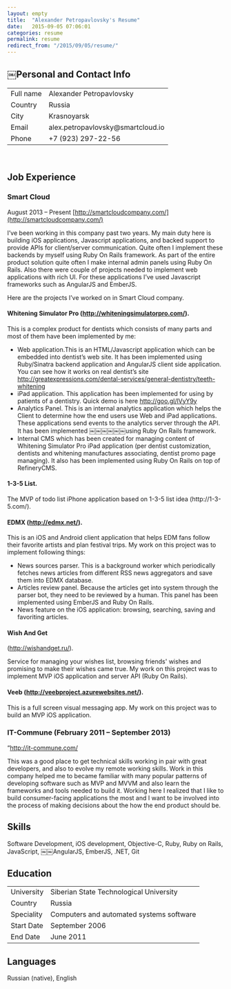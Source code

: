 ```yaml
---
layout: empty
title:  "Alexander Petropavlovsky's Resume"
date:   2015-09-05 07:06:01
categories: resume
permalink: resume
redirect_from: "/2015/09/05/resume/"
---
```


## ￼Personal and Contact Info

<table>
    <tr>
        <td>Full name</td>
        <td>Alexander Petropavlovsky</td>
    </tr>
    <tr>
        <td>Country</td>
        <td>Russia</td>
    </tr>
    <tr>
        <td>City</td>
        <td>Krasnoyarsk</td>
    </tr>
    <tr>
        <td>Email</td>
        <td>alex.petropavlovsky@smartcloud.io</td>
    </tr>
    <tr>
        <td>Phone</td>
        <td>+7 (923) 297-22-56</td>
    </tr>
</table>
<br>

## Job Experience



### Smart Cloud 

August 2013 – Present
[http://smartcloudcompany.com/](http://smartcloudcompany.com/)

I’ve been working in this company past two years. My main duty here is building iOS applications, Javascript applications, and backed support to provide APIs for client/server communication. Quite often I implement these backends by myself using Ruby On Rails framework. As part of the entire product solution quite often I make internal admin panels using Ruby On Rails. Also there were couple of projects needed to implement web applications with rich UI. For these applications I’ve used Javascript frameworks such as AngularJS and EmberJS. 

Here are the projects I’ve worked on in Smart Cloud company.

#### Whitening Simulator Pro (http://whiteningsimulatorpro.com/). 

This is a complex product for dentists which consists of many parts and most of them have been implemented by me:

- Web application.This is an HTML/Javascript application which can be embedded into dentist’s web site. It has been implemented using Ruby/Sinatra backend application and AngularJS client side application. You can see how it works on real dentist’s site http://greatexpressions.com/dental-services/general-dentistry/teeth-whitening
- iPad application. This application has been implemented for using by patients of a dentistry. Quick demo is here http://goo.gl/lVyY9y
- Analytics Panel. This is an internal analytics application which helps the Client to determine how the end users use Web and iPad applications. These applications send events to the analytics server through the API. It has been implemented ￼￼￼￼￼￼using Ruby On Rails framework.
- Internal CMS which has been created for managing content of Whitening Simulator Pro iPad application (per dentist customization, dentists and whitening manufactures associating, dentist promo page managing). It also has been implemented using Ruby On Rails on top of RefineryCMS.

#### 1-3-5 List. 

The MVP of todo list iPhone application based on 1-3-5 list idea (http://1-3- 5.com/).

#### EDMX (http://edmx.net/). 

This is an iOS and Android client application that helps EDM fans follow their favorite artists and plan festival trips. My work on this project was to implement following things:

- News sources parser. This is a background worker which periodically fetches news articles from different RSS news aggregators and save them into EDMX database.
- Articles review panel. Because the articles get into system through the parser bot, they need to be reviewed by a human. This panel has been implemented using EmberJS and Ruby On Rails.
- News feature on the iOS application: browsing, searching, saving and favoriting articles.

#### Wish And Get 

(http://wishandget.ru/). 

Service for managing your wishes list, browsing friends' wishes and promising to make their wishes came true. My work on this project was to implement MVP iOS application and server API (Ruby On Rails).

#### Veeb (http://veebproject.azurewebsites.net/). 

This is a full screen visual messaging app. My work on this project was to build an MVP iOS application.

### IT-Commune (February 2011 – September 2013)

“http://it-commune.com/

This was a good place to get technical skills working in pair with great developers, and also to evolve my remote working skills. Work in this company helped me to became familiar with many popular patterns of developing software such as MVP and MVVM and also learn the frameworks and tools needed to build it. Working here I realized that I like to build consumer-facing applications the most and I want to be involved into the process of making decisions about the how the end product should be.

## Skills

Software Development, iOS development, Objective-C, Ruby, Ruby on Rails, JavaScript, ￼￼AngularJS, EmberJS, .NET, Git

## Education

<table>
    <tr>
        <td>University</td>
        <td>Siberian State Technological University</td>
    </tr>
    <tr>
        <td>Country</td>
        <td>Russia</td>
    </tr>
    <tr>
        <td>Speciality</td>
        <td>Computers and automated systems software</td>
    </tr>
    <tr>
        <td>Start Date</td>
        <td>September 2006</td>
    </tr>
    <tr>
        <td>End Date</td>
        <td>June 2011</td>
    </tr>
</table>

## Languages

Russian (native), English
